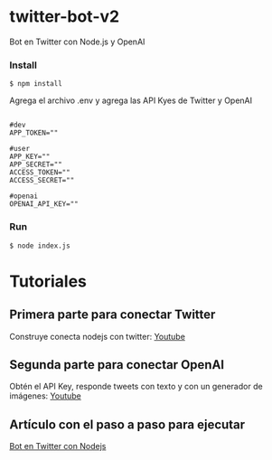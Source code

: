 # twitter-bot-v2
Bot en Twitter con Node.js y OpenAI

### Install

```
$ npm install
```
Agrega el archivo .env y agrega las API Kyes de Twitter y OpenAI
```

#dev
APP_TOKEN=""

#user
APP_KEY=""
APP_SECRET=""
ACCESS_TOKEN=""
ACCESS_SECRET=""

#openai
OPENAI_API_KEY=""

```

### Run

```
$ node index.js
```


# Tutoriales

## Primera parte para conectar Twitter

Construye conecta nodejs con twitter:
[Youtube](https://youtu.be/hi_qOqTL4Hk)

## Segunda parte para conectar OpenAI

Obtén el API Key, responde tweets con texto y con un generador de imágenes:
[Youtube](https://youtu.be/zVHDeeyIbXs)

## Artículo con el paso a paso para ejecutar

[Bot en Twitter con Nodejs](https://medium.com/@dan.avila7/bot-en-twitter-con-nodejs-ccc35a8914ca)


